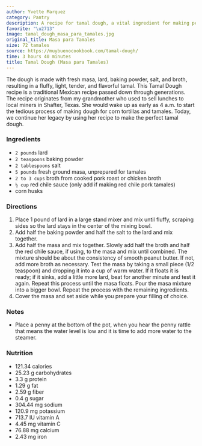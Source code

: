 ```yaml
---
author: Yvette Marquez
category: Pantry
description: A recipe for tamal dough, a vital ingredient for making perfect tamales.
favorite: "\u2713"
image: tamal_dough_masa_para_tamales.jpg
original_title: Masa para Tamales
size: 72 tamales
source: https://muybuenocookbook.com/tamal-dough/
time: 3 hours 40 minutes
title: Tamal Dough (Masa para Tamales)
---
```


The dough is made with fresh masa, lard, baking powder, salt, and broth, resulting in a fluffy, light, tender, and flavorful tamal. This Tamal Dough recipe is a traditional Mexican recipe passed down through generations. The recipe originates from my grandmother who used to sell lunches to local miners in Shafter, Texas. She would wake up as early as 4 a.m. to start the tedious process of making dough for corn tortillas and tamales. Today, we continue her legacy by using her recipe to make the perfect tamal dough.

### Ingredients

* `2 pounds` lard
* `2 teaspoons` baking powder
* `2 tablespoons` salt
* `5 pounds` fresh ground masa, unprepared for tamales
* `2 to 3 cups` broth from cooked pork roast or chicken broth
* `½ cup` red chile sauce (only add if making red chile pork tamales)
* corn husks

### Directions

1. Place 1 pound of lard in a large stand mixer and mix until fluffy, scraping sides so the lard stays in the center of the mixing bowl.
2. Add half the baking powder and half the salt to the lard and mix together.
3. Add half the masa and mix together. Slowly add half the broth and half the red chile sauce, if using, to the masa and mix until combined. The mixture should be about the consistency of smooth peanut butter. If not, add more broth as necessary. Test the masa by taking a small piece (1/2 teaspoon) and dropping it into a cup of warm water. If it floats it is ready; if it sinks, add a little more lard, beat for another minute and test it again. Repeat this process until the masa floats. Pour the masa mixture into a bigger bowl. Repeat the process with the remaining ingredients.
4. Cover the masa and set aside while you prepare your filling of choice.

### Notes

- Place a penny at the bottom of the pot, when you hear the penny rattle that means the water level is low and it is time to add more water to the steamer.

### Nutrition

* 121.34 calories
* 25.23 g carbohydrates
* 3.3 g protein
* 1.29 g fat
* 2.59 g fiber
* 0.4 g sugar
* 304.44 mg sodium
* 120.9 mg potassium
* 713.7 IU vitamin A
* 4.45 mg vitamin C
* 76.88 mg calcium
* 2.43 mg iron